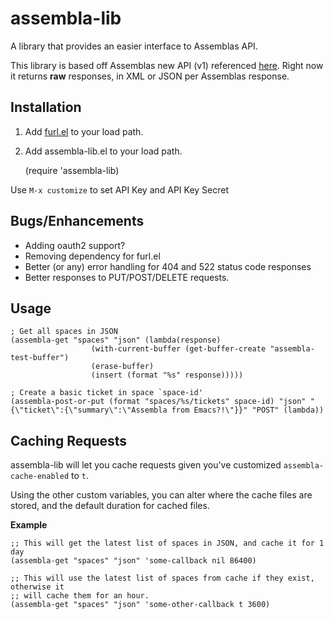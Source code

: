 assembla-lib
============

A library that provides an easier interface to Assemblas API.

This library is based off Assemblas new API (v1) referenced [here][1]. Right now it returns **raw** responses, in XML or JSON per Assemblas response.

Installation
----
1) Add [furl.el][2] to your load path.
2) Add assembla-lib.el to your load path.

     (require 'assembla-lib)

Use `M-x customize` to set API Key and API Key Secret

Bugs/Enhancements
----
- Adding oauth2 support?
- Removing dependency for furl.el
- Better (or any) error handling for 404 and 522 status code responses
- Better responses to PUT/POST/DELETE requests.

Usage
----
    ; Get all spaces in JSON
    (assembla-get "spaces" "json" (lambda(response)
				      (with-current-buffer (get-buffer-create "assembla-test-buffer")
					  (erase-buffer)
					  (insert (format "%s" response)))))

    ; Create a basic ticket in space `space-id'
    (assembla-post-or-put (format "spaces/%s/tickets" space-id) "json" "{\"ticket\":{\"summary\":\"Assembla from Emacs?!\"}}" "POST" (lambda))

Caching Requests
----
assembla-lib will let you cache requests given you've customized `assembla-cache-enabled` to `t`.

Using the other custom variables, you can alter where the cache files are stored, and the default duration for cached files.

**Example**

    ;; This will get the latest list of spaces in JSON, and cache it for 1 day
    (assembla-get "spaces" "json" 'some-callback nil 86400)

    ;; This will use the latest list of spaces from cache if they exist, otherwise it
    ;; will cache them for an hour.
    (assembla-get "spaces" "json" 'some-other-callback t 3600)

[1]: http://api-doc.assembla.com/
[2]: http://code.google.com/p/furl-el/source/browse/furl.el